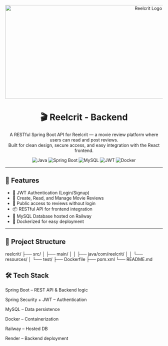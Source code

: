 <p align="center">
  <img src="https://github.com/user-attachments/assets/b33290cd-b45a-4781-b72b-d9e154630e4e" alt="Reelcrit Logo" height="300" width="900"/>
</p>

<h1 align="center">🎬 Reelcrit - Backend</h1>

<p align="center">
  A RESTful Spring Boot API for Reelcrit — a movie review platform where users can read and post reviews.<br>
  Built for clean design, secure access, and easy integration with the React frontend.
</p>

<p align="center">
  <img alt="Java" src="https://img.shields.io/badge/Java-ED8B00?style=for-the-badge&logo=openjdk&logoColor=white"/>
  <img alt="Spring Boot" src="https://img.shields.io/badge/Spring_Boot-6DB33F?style=for-the-badge&logo=spring-boot&logoColor=white"/>
  <img alt="MySQL" src="https://img.shields.io/badge/MySQL-00758F?style=for-the-badge&logo=mysql&logoColor=white"/>
  <img alt="JWT" src="https://img.shields.io/badge/JWT-black?style=for-the-badge&logo=JSON%20web%20tokens"/>
  <img alt="Docker" src="https://img.shields.io/badge/Docker-0db7ed?style=for-the-badge&logo=docker&logoColor=white"/>
</p>

---

## 🧠 Features

- 🔐 JWT Authentication (Login/Signup)
- 📝 Create, Read, and Manage Movie Reviews
- 🧑 Public access to reviews without login
- 📦 RESTful API for frontend integration
- 💾 MySQL Database hosted on Railway
- 🚀 Dockerized for easy deployment

---

## 📂 Project Structure
reelcrit/ ├── src/ │ ├── main/ │ │ ├── java/com/reelcrit/ │ │ └── resources/ │ └── test/ ├── Dockerfile ├── pom.xml └── README.md

## 🛠️ Tech Stack
Spring Boot – REST API & Backend logic

Spring Security + JWT – Authentication

MySQL – Data persistence

Docker – Containerization

Railway – Hosted DB

Render – Backend deployment

